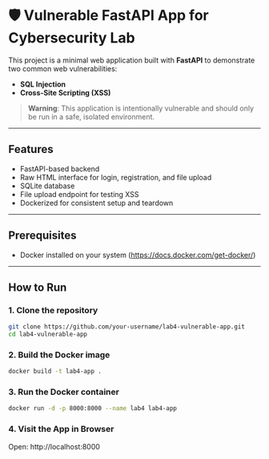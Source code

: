 # 🛡️ Vulnerable FastAPI App for Cybersecurity Lab

This project is a minimal web application built with **FastAPI** to demonstrate two common web vulnerabilities:  
- **SQL Injection**
- **Cross-Site Scripting (XSS)**

> **Warning**: This application is intentionally vulnerable and should only be run in a safe, isolated environment.

---

## Features

- FastAPI-based backend
- Raw HTML interface for login, registration, and file upload
- SQLite database
- File upload endpoint for testing XSS
- Dockerized for consistent setup and teardown

---

## Prerequisites

- Docker installed on your system (https://docs.docker.com/get-docker/)

---

## How to Run

### 1. Clone the repository
```bash
git clone https://github.com/your-username/lab4-vulnerable-app.git
cd lab4-vulnerable-app
```
### 2. Build the Docker image
```bash
docker build -t lab4-app .
```
### 3. Run the Docker container
``` bash
docker run -d -p 8000:8000 --name lab4 lab4-app
```
### 4. Visit the App in Browser
Open: http://localhost:8000